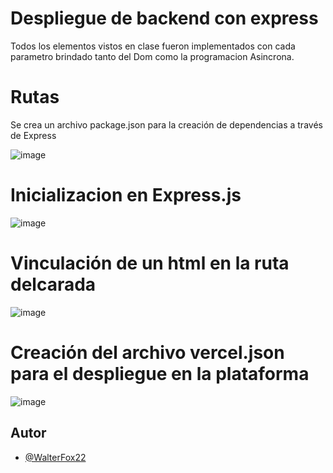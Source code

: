 
# Despliegue de backend con express

Todos los elementos vistos en clase fueron implementados con cada parametro brindado tanto del Dom como la programacion Asincrona. 

# Rutas

Se crea un archivo package.json para la creación de dependencias a través de Express

![image](https://github.com/user-attachments/assets/fe3b8fab-4846-4446-b65d-3f96aaf965d3)

# Inicializacion en Express.js

![image](https://github.com/user-attachments/assets/89194541-332f-4e5b-920b-9cc87a0b3454)

# Vinculación de un html en la ruta delcarada 

![image](https://github.com/user-attachments/assets/aef05978-515e-4a39-ade9-f25381c981ec)

# Creación del archivo vercel.json para el despliegue en la plataforma

![image](https://github.com/user-attachments/assets/1444e061-4614-44a4-85c9-97d79d85282f)






## Autor

- [@WalterFox22](https://github.com/WalterFox22)


